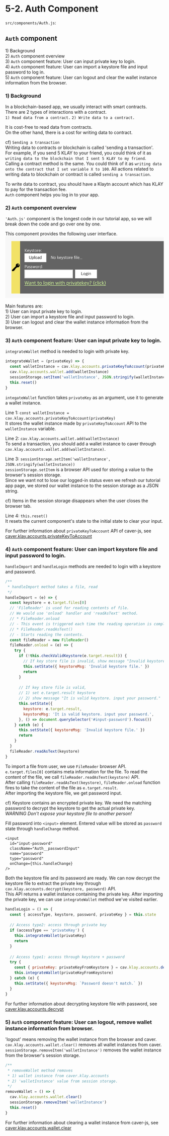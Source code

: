# 5-2. Auth Component

`src/components/Auth.js`:

## `Auth` component <a id="auth-component"></a>

1\) Background  
2\) `Auth` component overview  
3\) `Auth` component feature: User can input private key to login.  
4\) `Auth` component feature: User can import a keystore file and input password to log in.  
5\) `Auth` component feature: User can logout and clear the wallet instance information from the browser.

### 1\) Background <a id="1-background"></a>

In a blockchain-based app, we usually interact with smart contracts.  
There are 2 types of interactions with a contract.  
`1) Read data from a contract.` `2) Write data to a contract.`

It is cost-free to read data from contracts.  
On the other hand, there is a cost for writing data to contract.

cf\) `Sending a transaction`  
Writing data to contracts or blockchain is called 'sending a transaction'.  
For example, if you send 5 KLAY to your friend, you could think of it as `writing data to the blockchain that I sent 5 KLAY to my friend`.  
Calling a contract method is the same. You could think of it as `writing data onto the contract that I set variable X to 100`. All actions related to writing data to blockchain or contract is called `sending a transaction`.

To write data to contract, you should have a Klaytn account which has KLAY to pay for the transaction fee.  
`Auth` component helps you log in to your app.

### 2\) `Auth` component overview <a id="2-auth-component-overview"></a>

`'Auth.js'` component is the longest code in our tutorial app, so we will break down the code and go over one by one.

This component provides the following user interface. ![auth-component](../../../../.gitbook/assets/tutorial-auth-component.png)

Main features are:  
1\) User can input private key to login.  
2\) User can import a keystore file and input password to login.  
3\) User can logout and clear the wallet instance information from the browser.

### 3\) `Auth` component feature: User can input private key to login. <a id="3-auth-component-feature-user-can-input-private-key-to-login"></a>

`integrateWallet` method is needed to login with private key.

```javascript
integrateWallet = (privateKey) => {
  const walletInstance = cav.klay.accounts.privateKeyToAccount(privateKey)
  cav.klay.accounts.wallet.add(walletInstance)
  sessionStorage.setItem('walletInstance', JSON.stringify(walletInstance))
  this.reset()
}
```

`integateWallet` function takes `privateKey` as an argument, use it to generate a wallet instance.

Line 1: `const walletInstance = cav.klay.accounts.privateKeyToAccount(privateKey)`  
It stores the wallet instance made by `privateKeyToAccount` API to the `walletInstance` variable.

Line 2: `cav.klay.accounts.wallet.add(walletInstance)`  
To send a transaction, you should add a wallet instance to caver through `cav.klay.accounts.wallet.add(walletInstance)`.

Line 3: `sessionStorage.setItem('walletInstance', JSON.stringify(walletInstance))`  
`sessionStorage.setItem` is a browser API used for storing a value to the browser's session storage.  
Since we want not to lose our logged-in status even we refresh our tutorial app page, we stored our wallet instance to the session storage as a JSON string.

cf\) Items in the session storage disappears when the user closes the browser tab.

Line 4: `this.reset()`  
It resets the current component's state to the initial state to clear your input.

For further information about `privateKeyToAccount` API of caver-js, see [caver.klay.accounts.privateKeyToAccount](../../../sdk/caver-js/v1.4.1/api-references/caver.klay.accounts.md#privatekeytoaccount)

### 4\) `Auth` component feature: User can import keystore file and input password to login. <a id="4-auth-component-feature-user-can-import-keystore-file-and-input-password-to-log"></a>

`handleImport` and `handleLogin` methods are needed to login with a keystore and password.

```javascript
/**
 * handleImport method takes a file, read
 */
handleImport = (e) => {
  const keystore = e.target.files[0]
  // 'FileReader' is used for reading contents of file.
  // We would use 'onload' handler and 'readAsText' method.
  // * FileReader.onload
  // - This event is triggered each time the reading operation is completed.
  // * FileReader.readAsText()
  // - Starts reading the contents.
  const fileReader = new FileReader()
  fileReader.onload = (e) => {
    try {
      if (!this.checkValidKeystore(e.target.result)) {
        // If key store file is invalid, show message "Invalid keystore file."
        this.setState({ keystoreMsg: 'Invalid keystore file.' })
        return
      }

      // If key store file is valid,
      // 1) set e.target.result keystore
      // 2) show message "It is valid keystore. input your password."
      this.setState({
        keystore: e.target.result,
        keystoreMsg: 'It is valid keystore. input your password.',
      }, () => document.querySelector('#input-password').focus())
    } catch (e) {
      this.setState({ keystoreMsg: 'Invalid keystore file.' })
      return
    }
  }
  fileReader.readAsText(keystore)
}
```

To import a file from user, we use `FileReader` browser API.  
`e.target.files[0]` contains meta information for the file. To read the content of the file, we call `fileReader.readAsText(keystore)` API.  
After calling `fileReader.readAsText(keystore)`, `fileReader.onload` function fires to take the content of the file as `e.target.result`.  
After importing the keystore file, we get password input.

cf\) Keystore contains an encrypted private key. We need the matching password to decrypt the keystore to get the actual private key.  
_WARNING Don't expose your keystore file to another person!_

Fill password into `<input>` element. Entered value will be stored as `password` state through `handleChange` method.

```markup
<input
  id="input-password"
  className="Auth__passwordInput"
  name="password"
  type="password"
  onChange={this.handleChange}
/>
```

Both the keystore file and its password are ready. We can now decrypt the keystore file to extract the private key through `cav.klay.accounts.decrypt(keystore, password)` API.  
This API returns a wallet instance containing the private key. After importing the private key, we can use `integrateWallet` method we've visited earlier.

```javascript
handleLogin = () => {
  const { accessType, keystore, password, privateKey } = this.state

  // Access type2: access through private key
  if (accessType == 'privateKey') {
    this.integrateWallet(privateKey)
    return
  }

  // Access type1: access through keystore + password
  try {
    const { privateKey: privateKeyFromKeystore } = cav.klay.accounts.decrypt(keystore, password)
    this.integrateWallet(privateKeyFromKeystore)
  } catch (e) {
    this.setState({ keystoreMsg: `Password doesn't match.` })
  }
}
```

For further information about decrypting keystore file with password, see [caver.klay.accounts.decrypt](../../../sdk/caver-js/v1.4.1/api-references/caver.klay.accounts.md#decrypt)

### 5\) `Auth` component feature: User can logout, remove wallet instance information from browser. <a id="5-auth-component-feature-user-can-logout-remove-wallet-instance-information-from"></a>

'logout' means removing the wallet instance from the browser and caver.  
`cav.klay.accounts.wallet.clear()` removes all wallet instances from caver.  
`sessionStorage.removeItem('walletInstance')` removes the wallet instance from the browser's session storage.

```javascript
/**
 * removeWallet method removes
 * 1) wallet instance from caver.klay.accounts
 * 2) 'walletInstance' value from session storage.
 */
removeWallet = () => {
  cav.klay.accounts.wallet.clear()
  sessionStorage.removeItem('walletInstance')
  this.reset()
}
```

For further information about clearing a wallet instance from caver-js, see [caver.klay.accounts.wallet.clear](../../../sdk/caver-js/v1.4.1/api-references/caver.klay.accounts.md#wallet-clear)

